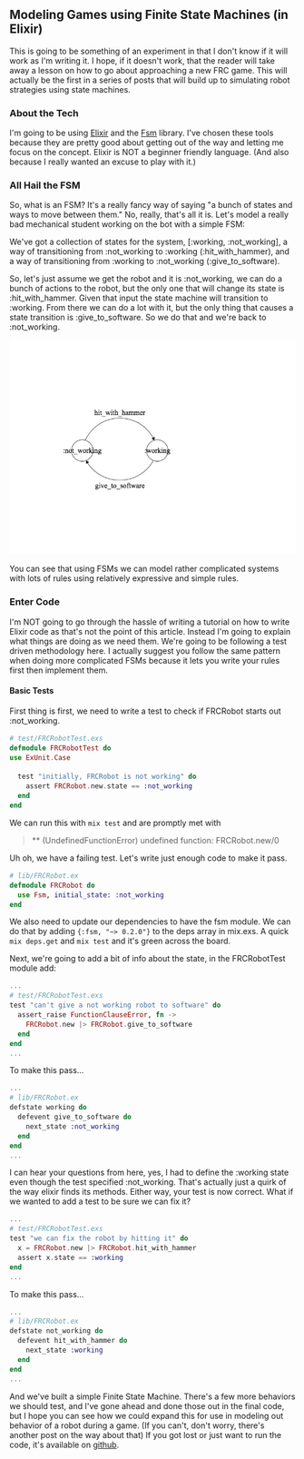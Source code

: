 ## Modeling Games using Finite State Machines (in Elixir)

This is going to be something of an experiment in that I don't know if it will work as I'm writing it. I hope, if it doesn't work, that the reader will take away a lesson on how to go about approaching a new FRC game. This will actually be the first in a series of posts that will build up to simulating robot strategies using state machines.

### About the Tech

I'm going to be using [Elixir](http://elixir-lang.org) and the [Fsm](https://github.com/sasa1977/fsm) library. I've chosen these tools because they are pretty good about getting out of the way and letting me focus on the concept. Elixir is NOT a beginner friendly language. (And also because I really wanted an excuse to play with it.)

### All Hail the FSM

So, what is an FSM? It's a really fancy way of saying "a bunch of states and ways to move between them." No, really, that's all it is. Let's model a really bad mechanical student working on the bot with a simple FSM:

We've got a collection of states for the system, [:working, :not_working], a way of transitioning from :not_working to :working (:hit_with_hammer), and a way of transitioning from :working to :not_working (:give_to_software).

So, let's just assume we get the robot and it is :not_working, we can do a bunch of actions to the robot, but the only one that will change its state is :hit_with_hammer. Given that input the state machine will transition to :working. From there we can do a lot with it, but the only thing that causes a state transition is :give_to_software. So we do that and we're back to :not_working.

![](resources/img/fsm.png)

You can see that using FSMs we can model rather complicated systems with lots of rules using relatively expressive and simple rules.

### Enter Code

I'm NOT going to go through the hassle of writing a tutorial on how to write Elixir code as that's not the point of this article. Instead I'm going to explain what things are doing as we need them. We're going to be following a test driven methodology here. I actually suggest you follow the same pattern when doing more complicated FSMs because it lets you write your rules first then implement them.

#### Basic Tests

First thing is first, we need to write a test to check if FRCRobot starts out :not_working.
```elixir
# test/FRCRobotTest.exs
defmodule FRCRobotTest do
use ExUnit.Case

  test "initially, FRCRobot is not working" do
    assert FRCRobot.new.state == :not_working
  end
end
```

We can run this with ```mix test``` and are promptly met with

> ** (UndefinedFunctionError) undefined function: FRCRobot.new/0

Uh oh, we have a failing test. Let's write just enough code to make it pass.
``` elixir
# lib/FRCRobot.ex
defmodule FRCRobot do
  use Fsm, initial_state: :not_working
end
```

We also need to update our dependencies to have the fsm module. We can do that by adding ```{:fsm, "~> 0.2.0"}``` to the deps array in mix.exs. A quick ```mix deps.get``` and ```mix test``` and it's green across the board.

Next, we're going to add a bit of info about the state, in the FRCRobotTest module add:
```elixir
...
# test/FRCRobotTest.exs
test "can't give a not working robot to software" do
  assert_raise FunctionClauseError, fn ->
    FRCRobot.new |> FRCRobot.give_to_software
  end
end
...
```

To make this pass...
```elixir
...
# lib/FRCRobot.ex
defstate working do
  defevent give_to_software do
    next_state :not_working
  end
end
...
```

I can hear your questions from here, yes, I had to define the :working state even though the test specified :not_working. That's actually just a quirk of the way elixir finds its methods. Either way, your test is now correct. What if we wanted to add a test to be sure we can fix it?

```elixir
...
# test/FRCRobotTest.exs
test "we can fix the robot by hitting it" do
  x = FRCRobot.new |> FRCRobot.hit_with_hammer
  assert x.state == :working
end
...
```

To make this pass...
```elixir
...
# lib/FRCRobot.ex
defstate not_working do
  defevent hit_with_hammer do
    next_state :working
  end
end
...
```

And we've built a simple Finite State Machine. There's a few more behaviors we should test, and I've gone ahead and done those out in the final code, but I hope you can see how we could expand this for use in modeling out behavior of a robot during a game. (If you can't, don't worry, there's another post on the way about that) If you got lost or just want to run the code, it's available on [github](https://github.com/schreiaj/intro_to_fsm).
